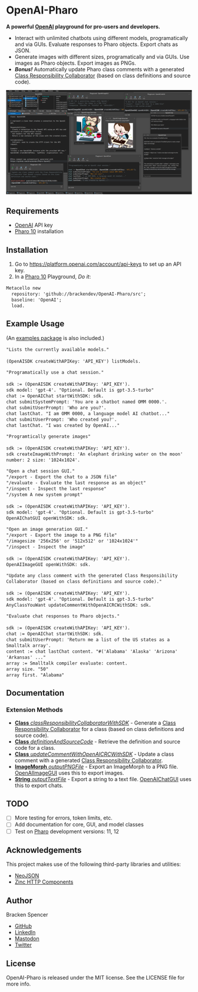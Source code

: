 OpenAI-Pharo
============

**A powerful [OpenAI](https://platform.openai.com/) playground for pro-users and developers.**

* Interact with unlimited chatbots using different models, programatically and via GUIs. Evaluate responses to Pharo objects. Export chats as JSON.
* Generate images with different sizes, programatically and via GUIs. Use images as Pharo objects. Export images as PNGs.
* **_Bonus!_** Automatically update Pharo class comments with a generated [Class Responsibility Collaborator](https://en.wikipedia.org/wiki/Class-responsibility-collaboration_card) (based on class definitions and source code).

![](images/screenshot.png)

## Requirements

* [OpenAI](https://platform.openai.com/) API key
* [Pharo 10](https://www.pharo.org/) installation

## Installation

1. Go to <https://platform.openai.com/account/api-keys> to set up an API key.
2. In a [Pharo 10](https://www.pharo.org/) Playground, _Do it_:

```smalltalk
Metacello new 
  repository: 'github://brackendev/OpenAI-Pharo/src';
  baseline: 'OpenAI';
  load.
```

## Example Usage

(An [examples package](https://github.com/brackendev/OpenAI-Pharo/tree/master/OpenAI-Examples) is also included.)

```smalltalk
"Lists the currently available models."

(OpenAISDK createWithAPIKey: 'API_KEY') listModels.
```

```smalltalk
"Programatically use a chat session."

sdk := (OpenAISDK createWithAPIKey: 'API_KEY').
sdk model: 'gpt-4'. "Optional. Default is gpt-3.5-turbo"
chat := OpenAIChat startWithSDK: sdk.
chat submitSystemPrompt: 'You are a chatbot named OMM 0000.'.
chat submitUserPrompt: 'Who are you?'.
chat lastChat. "I am OMM 0000, a language model AI chatbot..."
chat submitUserPrompt: 'Who created you?'.
chat lastChat. "I was created by OpenAI..."
```

```smalltalk
"Programtically generate images"

sdk := (OpenAISDK createWithAPIKey: 'API_KEY').
sdk createImageWithPrompt: 'An elephant drinking water on the moon' number: 2 size: '1024x1024'.
```

```smalltalk
"Open a chat session GUI."
"/export - Export the chat to a JSON file"
"/evaluate - Evaluate the last response as an object"
"/inspect - Inspect the last response"
"/system A new system prompt"

sdk := (OpenAISDK createWithAPIKey: 'API_KEY').
sdk model: 'gpt-4'. "Optional. Default is gpt-3.5-turbo"
OpenAIChatGUI openWithSDK: sdk.
```

```smalltalk
"Open an image generation GUI."
"/export - Export the image to a PNG file"
"/imagesize '256x256' or '512x512' or '1024x1024'"
"/inspect - Inspect the image"

sdk := (OpenAISDK createWithAPIKey: 'API_KEY').
OpenAIImageGUI openWithSDK: sdk.
```

```smalltalk
"Update any class comment with the generated Class Responsibility Collaborator (based on class definitions and source code)."

sdk := (OpenAISDK createWithAPIKey: 'API_KEY').
sdk model: 'gpt-4'. "Optional. Default is gpt-3.5-turbo"
AnyClassYouWant updateCommentWithOpenAICRCWithSDK: sdk.
```

```smalltalk
"Evaluate chat responses to Pharo objects."

sdk := (OpenAISDK createWithAPIKey: 'API_KEY').
chat := OpenAIChat startWithSDK: sdk.
chat submitUserPrompt: 'Return me a list of the US states as a Smalltalk array'.
content := chat lastChat content. "#('Alabama' 'Alaska' 'Arizona' 'Arkansas' ..."
array := Smalltalk compiler evaluate: content.
array size. "50"
array first. "Alabama"
```

## Documentation

### Extension Methods

* [**Class** _classResponsibilityCollaboratorWithSDK_](https://github.com/brackendev/OpenAI-Pharo/blob/f97f77903d201d018b14d8ab6e43c8980c866464/OpenAI/Class.extension.st#L4) - Generate a [Class Responsibility Collaborator](https://en.wikipedia.org/wiki/Class-responsibility-collaboration_card) for a class (based on class definitions and source code).
* [**Class** _definitionAndSourceCode_](https://github.com/brackendev/OpenAI-Pharo/blob/f97f77903d201d018b14d8ab6e43c8980c866464/OpenAI/Class.extension.st#L36) - Retrieve the definition and source code for a class.
* [**Class** _updateCommentWithOpenAICRCWithSDK_](https://github.com/brackendev/OpenAI-Pharo/blob/f97f77903d201d018b14d8ab6e43c8980c866464/OpenAI/Class.extension.st#L46) - Update a class comment with a generated [Class Responsibility Collaborator](https://en.wikipedia.org/wiki/Class-responsibility-collaboration_card).
* [**ImageMorph** _outputPNGFile_](https://github.com/brackendev/OpenAI-Pharo/blob/f97f77903d201d018b14d8ab6e43c8980c866464/OpenAI/ImageMorph.extension.st#L4) - Export an ImageMorph to a PNG file. [OpenAIImageGUI](https://github.com/brackendev/OpenAI-Pharo/blob/master/OpenAI/OpenAIImageGUI.class.st) uses this to export images.
* [**String** _outputTextFile_](https://github.com/brackendev/OpenAI-Pharo/blob/f97f77903d201d018b14d8ab6e43c8980c866464/OpenAI/String.extension.st#L4) - Export a string to a text file. [OpenAIChatGUI](https://github.com/brackendev/OpenAI-Pharo/blob/master/OpenAI/OpenAIChatGUI.class.st) uses this to export chats.

## TODO

- [ ] More testing for errors, token limits, etc.
- [ ] Add documentation for core, GUI, and model classes
- [ ] Test on [Pharo](https://www.pharo.org/) development versions: 11, 12

## Acknowledgements

This project makes use of the following third-party libraries and utilities:

* [NeoJSON](https://github.com/svenvc/NeoJSON)
* [Zinc HTTP Components](https://github.com/svenvc/zinc)

## Author

Bracken Spencer

* [GitHub](https://www.github.com/brackendev)
* [LinkedIn](https://www.linkedin.com/in/brackenspencer/)
* [Mastodon](https://mastodon.cloud/@brackendev)
* [Twitter](https://twitter.com/brackendev)

## License

OpenAI-Pharo is released under the MIT license. See the LICENSE file for more info.
